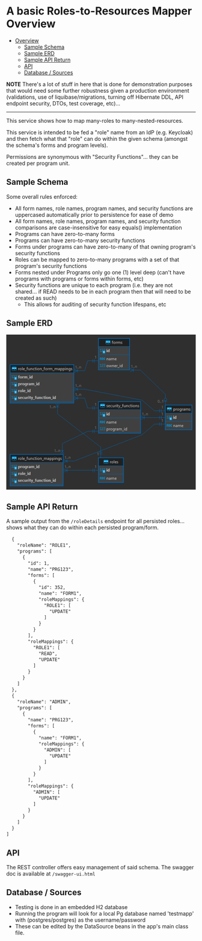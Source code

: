 # A basic Roles-to-Resources Mapper Overview

<!-- TOC -->
* [Overview](#overview)
  * [Sample Schema](#sample-schema)
  * [Sample ERD](#sample-erd)
  * [Sample API Return](#sample-api-return)
  * [API](#api)
  * [Database / Sources](#database--sources)
<!-- TOC -->

**NOTE**
There's a lot of stuff in here that is done for demonstration purposes that would need
some further robustness given a production environment (validations, use of liquibase/migrations, turning off Hibernate
DDL, API endpoint security, DTOs, test coverage, etc)...

---

This service shows how to map many-roles to many-nested-resources.

This service is intended to be fed a "role" name from an IdP (e.g. Keycloak) and then fetch what that "role"
can do within the given schema (amongst the schema's forms and program levels).

Permissions are synonymous with "Security Functions"... they can be created per program unit.

## Sample Schema

Some overall rules enforced:

* All form names, role names, program names, and security functions are uppercased automatically prior to persistence
  for ease of demo
* All form names, role names, program names, and security function comparisons are case-insensitive for easy equals()
  implementation
* Programs can have zero-to-many forms
* Programs can have zero-to-many security functions
* Forms under programs can have zero-to-many of that owning program's security functions
* Roles can be mapped to zero-to-many programs with a set of that program's security functions
* Forms nested under Programs only go one (1) level deep (can't have programs with programs or forms within forms, etc)
* Security functions are unique to each program (i.e. they are not shared... if READ needs to be in each program then
  that will need to be created as such)
    * This allows for auditing of security function lifespans, etc

## Sample ERD

![testmapp - public.png](testmapp%20-%20public.png)

## Sample API Return

A sample output from the `/roleDetails` endpoint for all persisted roles... shows what they can do within each persisted program/form.

```agsl
  {
    "roleName": "ROLE1",
    "programs": [
      {
        "id": 1,
        "name": "PRG123",
        "forms": [
          {
            "id": 352,
            "name": "FORM1",
            "roleMappings": {
              "ROLE1": [
                "UPDATE"
              ]
            }
          }
        ],
        "roleMappings": {
          "ROLE1": [
            "READ",
            "UPDATE"
          ]
        }
      }
    ]
  },
  {
    "roleName": "ADMIN",
    "programs": [
      {
        "name": "PRG123",
        "forms": [
          {
            "name": "FORM1",
            "roleMappings": {
              "ADMIN": [
                "UPDATE"
              ]
            }
          }
        ],
        "roleMappings": {
          "ADMIN": [
            "UPDATE"
          ]
        }
      }
    ]
  }
]
```

## API

The REST controller offers easy management of said schema.  The swagger doc is available at `/swagger-ui.html`

## Database / Sources

- Testing is done in an embedded H2 database
- Running the program will look for a local Pg database named 'testmapp' with (postgres/postgres) as the username/password
- These can be edited by the DataSource beans in the app's main class file.

